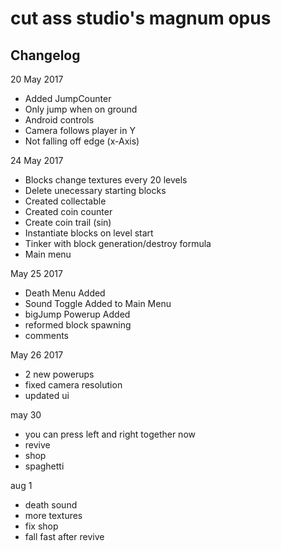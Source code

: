 # cut ass studio's magnum opus


Changelog
---
20 May 2017

- Added JumpCounter
- Only jump when on ground
- Android controls
- Camera follows player in Y
- Not falling off edge (x-Axis)

24 May 2017

- Blocks change textures every 20 levels
- Delete unecessary starting blocks
- Created collectable
- Created coin counter
- Create coin trail (sin)
- Instantiate blocks on level start
- Tinker with block generation/destroy formula
- Main menu

May 25 2017

- Death Menu Added
- Sound Toggle Added to Main Menu
- bigJump Powerup Added
- reformed block spawning
- comments

May 26 2017

- 2 new powerups
- fixed camera resolution
- updated ui

may 30

- you can press left and right together now
- revive
- shop
- spaghetti

aug 1

- death sound
- more textures
- fix shop
- fall fast after revive
